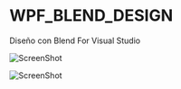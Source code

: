 # WPF_BLEND_DESIGN
Diseño con Blend For Visual Studio

![ScreenShot](https://raw.github.com/Gamas-G/WPF_BLEND_DESIGN/master/Screen/Pantalla1.png)

![ScreenShot](https://raw.github.com/Gamas-G/WPF_BLEND_DESIGN/master/Screen/Pantalla2.png)
